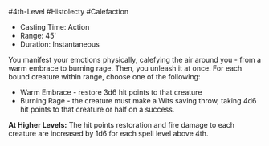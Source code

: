 #4th-Level #Histolecty #Calefaction
 
- Casting Time: Action
- Range: 45'
- Duration: Instantaneous  

You manifest your emotions physically, calefying the air around you - from a warm embrace to burning rage. Then, you unleash it at once. For each bound creature within range, choose one of the following:

- Warm Embrace - restore 3d6 hit points to that creature
- Burning Rage - the creature must make a Wits saving throw, taking 4d6 hit points to that creature or half on a success.
 
**At Higher Levels:** The hit points restoration and fire damage to each creature are increased by 1d6 for each spell level above 4th.